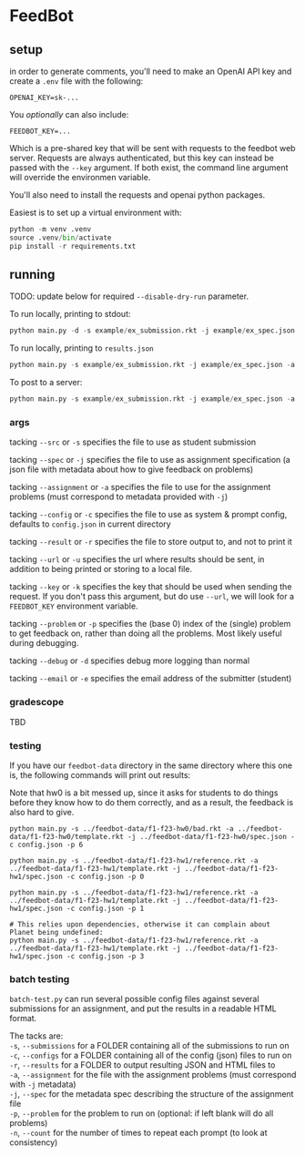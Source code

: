 # FeedBot

## setup

in order to generate comments, you'll need to make an OpenAI API key and create a `.env` file with the following:

```
OPENAI_KEY=sk-...
```

You _optionally_ can also include:

```
FEEDBOT_KEY=...
```

Which is a pre-shared key that will be sent with requests to the feedbot web server. Requests are always authenticated, but this key can instead be passed with the `--key` argument. If both exist, the command line argument will override the environmen variable.

You'll also need to install the requests and openai python packages.

Easiest is to set up a virtual environment with:

``` python
python -m venv .venv
source .venv/bin/activate
pip install -r requirements.txt
```

## running

TODO: update below for required `--disable-dry-run` parameter.

To run locally, printing to stdout:

``` python
python main.py -d -s example/ex_submission.rkt -j example/ex_spec.json -a example/ex_assign.rkt -c config.json 
```

To run locally, printing to `results.json`

``` python
python main.py -s example/ex_submission.rkt -j example/ex_spec.json -a example/ex_assign.rkt -c config.json -r example/ex_results.json 
```

To post to a server:


``` python
python main.py -s example/ex_submission.rkt -j example/ex_spec.json -a example/ex_assign.rkt -c config.json -r example/ex_results.json -u https://feedbot.dbp.io -k YOUNEEDTOKNOWTHIS 
```

### args

tacking `--src` or `-s` specifies the file to use as student submission

tacking `--spec` or `-j` specifies the file to use as assignment specification (a json file with metadata about how to give feedback on problems)

tacking `--assignment` or `-a` specifies the file to use for the assignment problems (must correspond to metadata provided with `-j`)

tacking `--config` or `-c` specifies the file to use as system & prompt config, defaults to `config.json` in current directory

tacking `--result` or `-r` specifies the file to store output to, and not to print it

tacking `--url` or `-u` specifies the url where results should be sent, in addition to being printed or storing to a local file.

tacking `--key` or `-k` specifies the key that should be used when sending the request. If you don't pass this argument, but do use `--url`, we will look for a `FEEDBOT_KEY` environment variable.

tacking `--problem` or `-p` specifies the (base 0) index of the (single) problem to get feedback on, rather than doing all the problems. Most likely useful during debugging.

tacking `--debug` or `-d` specifies debug more logging than normal


tacking `--email` or `-e` specifies the email address of the submitter (student)


### gradescope

TBD

### testing

If you have our `feedbot-data` directory in the same directory where this one is, the following commands will print out results:

Note that hw0 is a bit messed up, since it asks for students to do things before
they know how to do them correctly, and as a result, the feedback is also hard
to give.

``` shell
python main.py -s ../feedbot-data/f1-f23-hw0/bad.rkt -a ../feedbot-data/f1-f23-hw0/template.rkt -j ../feedbot-data/f1-f23-hw0/spec.json -c config.json -p 6

python main.py -s ../feedbot-data/f1-f23-hw1/reference.rkt -a ../feedbot-data/f1-f23-hw1/template.rkt -j ../feedbot-data/f1-f23-hw1/spec.json -c config.json -p 0

python main.py -s ../feedbot-data/f1-f23-hw1/reference.rkt -a ../feedbot-data/f1-f23-hw1/template.rkt -j ../feedbot-data/f1-f23-hw1/spec.json -c config.json -p 1

# This relies upon dependencies, otherwise it can complain about Planet being undefined:
python main.py -s ../feedbot-data/f1-f23-hw1/reference.rkt -a ../feedbot-data/f1-f23-hw1/template.rkt -j ../feedbot-data/f1-f23-hw1/spec.json -c config.json -p 3
```

### batch testing

`batch-test.py` can run several possible config files against several submissions for an assignment, and
put the results in a readable HTML format.

The tacks are: \
`-s`, `--submissions` for a FOLDER containing all of the submissions to run on \
`-c`, `--configs` for a FOLDER containing all of the config (json) files to run on \
`-r`, `--results` for a FOLDER to output resulting JSON and HTML files to \
`-a`, `--assignment` for the file with the assignment problems (must correspond with `-j` metadata) \
`-j`, `--spec` for the metadata spec describing the structure of the assignment file \
`-p`, `--problem` for the problem to run on (optional: if left blank will do all problems) \
`-n`, `--count` for the number of times to repeat each prompt (to look at consistency)

